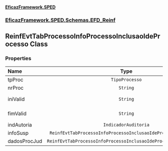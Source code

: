 #### [EficazFramework.SPED](EficazFrameworkSPED.md 'EficazFramework SPED')
### [EficazFramework.SPED.Schemas.EFD_Reinf](EficazFramework.SPED.Schemas.EFD_Reinf.md 'EficazFramework.SPED.Schemas.EFD_Reinf')

## ReinfEvtTabProcessoInfoProcessoInclusaoIdeProcesso Class
### Properties

| Name | Type | |
| :--- | :---: | :--- |
| tpProc | `TipoProcesso` |  |
| nrProc | `String` |  |
| iniValid | `String` | AAAA-MM |
| fimValid | `String` | AAAA-MM |
| indAutoria | `IndicadorAuditoria` |  |
| infoSusp | `ReinfEvtTabProcessoInfoProcessoInclusaoIdeProcessoInfoSusp[]` |  |
| dadosProcJud | `ReinfEvtTabProcessoInfoProcessoInclusaoIdeProcessoDadosProcJud` |  |

